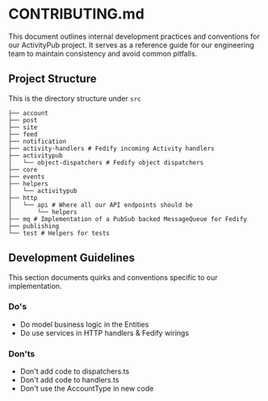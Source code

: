 # CONTRIBUTING.md

This document outlines internal development practices and conventions for our
ActivityPub project. It serves as a reference guide for our engineering team to
maintain consistency and avoid common pitfalls.

## Project Structure

This is the directory structure under `src`

```
├── account
├── post
├── site
├── feed
├── notification
├── activity-handlers # Fedify incoming Activity handlers
├── activitypub
│   └── object-dispatchers # Fedify object dispatchers
├── core
├── events
├── helpers
│   └── activitypub
├── http
│   └── api # Where all our API endpoints should be
│       └── helpers
├── mq # Implementation of a PubSub backed MessageQueue for Fedify
├── publishing
└── test # Helpers for tests
```

## Development Guidelines

This section documents quirks and conventions specific to our implementation.

### Do's

- Do model business logic in the Entities
- Do use services in HTTP handlers & Fedify wirings

### Don'ts

- Don't add code to dispatchers.ts
- Don't add code to handlers.ts
- Don't use the AccountType in new code
